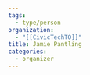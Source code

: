 ```yaml
---
tags:
  - type/person
organization:
  - "[[CivicTechTO]]"
title: Jamie Pantling
categories:
  - organizer
---
```


